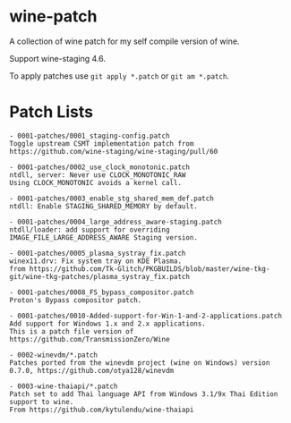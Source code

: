 # wine-patch

A collection of wine patch for my self compile version of wine.

Support wine-staging 4.6.

To apply patches use `git apply *.patch` or `git am *.patch`.

# Patch Lists

    - 0001-patches/0001_staging-config.patch
    Toggle upstream CSMT implementation patch from https://github.com/wine-staging/wine-staging/pull/60

    - 0001-patches/0002_use_clock_monotonic.patch
    ntdll, server: Never use CLOCK_MONOTONIC_RAW
    Using CLOCK_MONOTONIC avoids a kernel call.

    - 0001-patches/0003_enable_stg_shared_mem_def.patch
    ntdll: Enable STAGING_SHARED_MEMORY by default.

    - 0001-patches/0004_large_address_aware-staging.patch
    ntdll/loader: add support for overriding IMAGE_FILE_LARGE_ADDRESS_AWARE Staging version.

    - 0001-patches/0005_plasma_systray_fix.patch
    winex11.drv: Fix system tray on KDE Plasma.
    from https://github.com/Tk-Glitch/PKGBUILDS/blob/master/wine-tkg-git/wine-tkg-patches/plasma_systray_fix.patch

    - 0001-patches/0008_FS_bypass_compositor.patch
    Proton's Bypass compositor patch.

    - 0001-patches/0010-Added-support-for-Win-1-and-2-applications.patch
    Add support for Windows 1.x and 2.x applications.
    This is a patch file version of https://github.com/TransmissionZero/Wine

    - 0002-winevdm/*.patch
    Patches ported from the winevdm project (wine on Windows) version 0.7.0, https://github.com/otya128/winevdm

    - 0003-wine-thaiapi/*.patch
    Patch set to add Thai language API from Windows 3.1/9x Thai Edition support to wine.
    From https://github.com/kytulendu/wine-thaiapi
